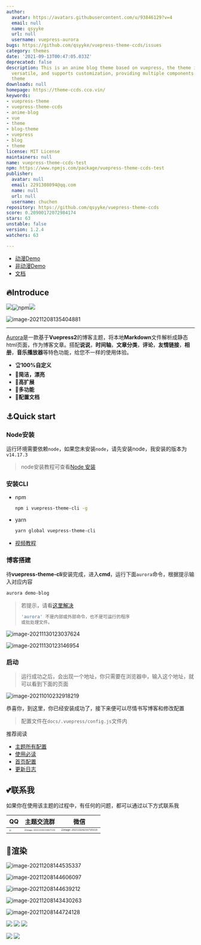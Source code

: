 ```yaml
---
author:
  avatar: https://avatars.githubusercontent.com/u/93846129?v=4
  email: null
  name: qsyyke
  url: null
  username: vuepress-aurora
bugs: https://github.com/qsyyke/vuepress-theme-ccds/issues
category: themes
date: '2021-09-13T00:47:05.033Z'
deprecated: false
description: This is an anime blog theme based on vuepress, the theme is simple, colorful,
  versatile, and supports customization, providing multiple components to set the
  theme
downloads: null
homepage: https://theme-ccds.cco.vin/
keywords:
- vuepress-theme
- vuepress-theme-ccds
- anime-blog
- vue
- theme
- blog-theme
- vuepress
- blog
- theme
license: MIT License
maintainers: null
name: vuepress-theme-ccds-test
npm: https://www.npmjs.com/package/vuepress-theme-ccds-test
publisher:
  avatar: null
  email: 2291308094@qq.com
  name: null
  url: null
  username: chuchen
repository: https://github.com/qsyyke/vuepress-theme-ccds
score: 0.20900172072984174
stars: 63
unstable: false
version: 1.2.4
watchers: 63

---
```


- [动漫Demo](https://aurora-animate.xcye.xyz/)
- [非动漫Demo](https://aurora-common.xcye.xyz/)
- [文档](https://aurora.xcye.xyz/)


## 🔥Introduce

![](https://img.shields.io/npm/v/vuepress-theme-aurora)![npm](https://img.shields.io/npm/dm/vuepress-theme-aurora)![](https://img.shields.io/github/stars/qsyyke/vuepress-theme-aurora?style=social)

![image-20211208135404881](https://ooszy.cco.vin/img/blog-note/image-20211208135404881.png?x-oss-process=style/pictureProcess1)

---

[Aurora](https://www.npmjs.com/package/vuepress-theme-aurora)是一款基于**Vuepress2**的博客主题，将本地**Markdown**文件解析成静态html页面，作为博客文章。搭配**说说**，**时间轴**，**文章分类**，**评论**，**友情链接**，**相册**，**音乐播放器**等特色功能，给您不一样的使用体验。

- 🏆**100%自定义**
- 🌈**简洁，漂亮**
- 🎨**高扩展**
- 💫**多功能**
- 📖**配置文档**


## ⚓Quick start

### Node安装

运行环境需要依赖`node`，如果您未安装`node`，请先安装node，我安装的版本为`v14.17.3`

> node安装教程可查看[Node 安装](https://aurora.xcye.xyz/node.html)

### 安装CLI

- npm

  ```sh
  npm i vuepress-theme-cli -g
  ```

- yarn

  ```sh
  yarn global vuepress-theme-cli
  ```

- [视频教程](https://ooszy.cco.vin/theme-template/%E6%9C%80%E7%BB%88%E7%89%88%E6%9C%AC.mp4)

### 博客搭建

待**vuepress-theme-cli**安装完成，进入**cmd**，运行下面`aurora`命令，根据提示输入对应内容

```sh
aurora demo-blog
```

> 若提示，请看[这里解决](https://aurora.xcye.xyz/issue/cli-issue.md)
>
> ```sh
> 'aurora' 不是内部或外部命令，也不是可运行的程序
> 或批处理文件。
> ```



![image-20211130123037624](https://ooszy.cco.vin/img/blog-note/image-20211130123037624.png?x-oss-process=style/pictureProcess1)



![image-20211130123146954](https://ooszy.cco.vin/img/blog-note/image-20211130123146954.png?x-oss-process=style/pictureProcess1)

### 启动

> 运行成功之后，会出现一个地址，你只需要在浏览器中，输入这个地址，就可以看到下面的页面

![image-20211010232918219](https://ooszy.cco.vin/img/blog-note/image-20211010232918219.png?x-oss-process=style/pictureProcess1)



恭喜你，到这里，你已经安装成功了，接下来便可以尽情书写博客和修改配置

> 配置文件在`docs/.vuepress/config.js`文件内

推荐阅读

- [主题所有配置](https://aurora.xcye.xyz/home/config.md)
- [使用必读](https://aurora.xcye.xyz/issue/)
- [首页配置](https://aurora.xcye.xyz/homeconfig.html)
- [更新日志](https://github.com/vuepress-aurora/vuepress-theme-aurora/releases)

## 💕联系我

如果你在使用该主题的过程中，有任何的问题，都可以通过以下方式联系我

| QQ                                                           | 主题交流群                                                   | 微信                                                         |
| ------------------------------------------------------------ | ------------------------------------------------------------ | ------------------------------------------------------------ |
| <img src="https://ooszy.cco.vin/img/blog-note/image-20211024233620332.png?x-oss-process=style/pictureProcess1" style="zoom:33%;" /> | <img src="https://ooszy.cco.vin/img/blog-note/image-20211024233827133.png?x-oss-process=style/pictureProcess1" alt="image-20211024233827133" style="zoom:33%;" /> | <img src="https://ooszy.cco.vin/img/blog-note/image-20211024233735110.png?x-oss-process=style/pictureProcess1" alt="image-20211024233735110" style="zoom: 39%;" /> |


## 🌸渲染



![image-20211208144535337](https://ooszy.cco.vin/img/blog-note/image-20211208144535337.png?x-oss-process=style/pictureProcess1)

![image-20211208144606097](https://ooszy.cco.vin/img/blog-note/image-20211208144606097.png?x-oss-process=style/pictureProcess1)

![image-20211208144639212](https://ooszy.cco.vin/img/blog-note/image-20211208144639212.png?x-oss-process=style/pictureProcess1)

![image-20211208143430263](https://ooszy.cco.vin/img/blog-note/image-20211208143430263.png?x-oss-process=style/pictureProcess1)

![image-20211208144724128](https://ooszy.cco.vin/img/blog-note/image-20211208144724128.png?x-oss-process=style/pictureProcess1)

![](https://ooszy.cco.vin/img/theme/article.jpg)
![](https://ooszy.cco.vin/img/theme/about.jpg)
![](https://ooszy.cco.vin/img/theme/comment-theme.jpg)

![](https://ooszy.cco.vin/img/theme/phoone.jpg)
![](https://ooszy.cco.vin/img/theme/photo-theme.jpg)

